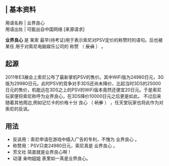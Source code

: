 |  **基本资料**  
---  
用语名称  |  业界良心   
用语出处  |  可能出自中国网络  [来源请求]   
  
**业界良心** 是  某索  最早(待考证)用于表示索尼对PSV定价的称赞时的语句。后也被  某任  用于对索尼电脑娱乐公司的  称赞  （
~~反讽~~ ）  。

##  起源

2011年E3展会上索尼公布了最新掌机PSV的售价。其中WiFi版为24980日元，3G版为29980日元。此时PSV的竞争对手3DS还尚未降价，比起当时3DS的25000日元的售价，机能远在3DS之上的PSV的WiFi版本竟然还便宜20日元。于是索尼玩家便将索尼称呼为业界良心，在3DS降价10000日元之后更是如此。
不过后来随着其他周边,例如记忆卡的价格十分  良心  （  ~~坑爹~~ ）  ，任天堂玩家也将此作为对索尼的反讽。

##  用法

  * 反讽用：索尼申请在游戏中插入广告的专利，不愧为  业界良心  。 
  * 称赞用：PSV只卖24980日元，索尼真是  业界良心  。 
  * 芳文社  简直就是业界良心啊！ 
  * 动漫  亲吻姐姐  表里如一真是业界良心。 

